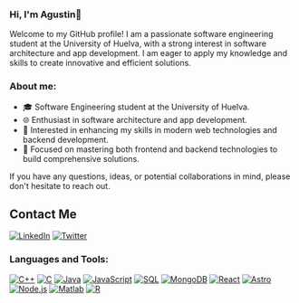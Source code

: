 ### Hi, I'm Agustin👋

Welcome to my GitHub profile! I am a passionate software engineering student at the University of Huelva, with a strong interest in software architecture and app development. I am eager to apply my knowledge and skills to create innovative and efficient solutions.

### About me:
- 🎓 Software Engineering student at the University of Huelva.
- 🌐 Enthusiast in software architecture and app development.
- 👀 Interested in enhancing my skills in modern web technologies and backend development.
- 🚀 Focused on mastering both frontend and backend technologies to build comprehensive solutions.

If you have any questions, ideas, or potential collaborations in mind, please don't hesitate to reach out.

## Contact Me
[![LinkedIn](https://img.shields.io/badge/-Agustin%20Rodriguez%20Aguilar-blue?style=flat-square&logo=Linkedin&logoColor=white&link=https://www.linkedin.com/in/agustin-rodriguez-aguilar/)](https://www.linkedin.com/in/agustin-rodriguez-aguilar/)
[![Twitter](https://img.shields.io/badge/-CodesInfinity-1DA1F2?style=flat-square&logo=Twitter&logoColor=white&link=https://twitter.com/CodesInfinity)](https://twitter.com/CodesInfinity)

### Languages and Tools:
[![C++](https://img.shields.io/badge/-C++-00599C?style=flat&logo=c%2B%2B&logoColor=white&link=https://github.com/yourusername)](https://github.com/yourusername)
[![C](https://img.shields.io/badge/-C-A8B9CC?style=flat&logo=c&logoColor=white&link=https://github.com/yourusername)](https://github.com/yourusername)
[![Java](https://img.shields.io/badge/-Java-007396?style=flat&logo=java&logoColor=white&link=https://github.com/yourusername)](https://github.com/yourusername)
[![JavaScript](https://img.shields.io/badge/-JavaScript-F7DF1E?style=flat&logo=javascript&logoColor=white&link=https://github.com/yourusername)](https://github.com/yourusername)
[![SQL](https://img.shields.io/badge/-SQL-4479A1?style=flat&logo=sql&logoColor=white&link=https://github.com/yourusername)](https://github.com/yourusername)
[![MongoDB](https://img.shields.io/badge/-MongoDB-47A248?style=flat&logo=mongodb&logoColor=white&link=https://github.com/yourusername)](https://github.com/yourusername)
[![React](https://img.shields.io/badge/-React-61DAFB?style=flat&logo=react&logoColor=white&link=https://github.com/yourusername)](https://github.com/yourusername)
[![Astro](https://img.shields.io/badge/-Astro-FF5A03?style=flat&logo=astro&logoColor=white&link=https://github.com/yourusername)](https://github.com/yourusername)
[![Node.js](https://img.shields.io/badge/-Node.js-339933?style=flat&logo=node.js&logoColor=white&link=https://github.com/yourusername)](https://github.com/yourusername)
[![Matlab](https://img.shields.io/badge/-Matlab-0076A8?style=flat&logo=matlab&logoColor=white&link=https://github.com/yourusername)](https://github.com/yourusername)
[![R](https://img.shields.io/badge/-R-276DC3?style=flat&logo=r&logoColor=white&link=https://github.com/yourusername)](https://github.com/yourusername)

<!--
**CodesInfinity/CodesInfinity** is a ✨ _special_ ✨ repository because its `README.md` (this file) appears on your GitHub profile.

Here are some ideas to get you started:

- 🔭 I’m currently working on ...
- 🌱 I’m currently learning ...
- 👯 I’m looking to collaborate on ...
- 🤔 I’m looking for help with ...
- 💬 Ask me about ...
- 📫 How to reach me: ...
- 😄 Pronouns: ...
- ⚡ Fun fact: ...
-->

